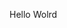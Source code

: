 Hello Wolrd






























































































































































































































































































































































































































































































































































































































































































































































































































































































































































































































































































































































































































































































































































































































































































